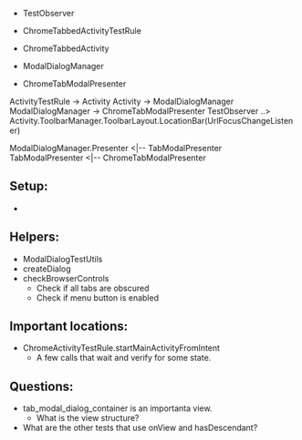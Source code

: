 - TestObserver
- ChromeTabbedActivityTestRule

- ChromeTabbedActivity
- ModalDialogManager
- ChromeTabModalPresenter

ActivityTestRule -> Activity
Activity -> ModalDialogManager
ModalDialogManager -> ChromeTabModalPresenter
TestObserver ..> Activity.ToolbarManager.ToolbarLayout.LocationBar(UrlFocusChangeListener)


ModalDialogManager.Presenter <|-- TabModalPresenter
TabModalPresenter <|-- ChromeTabModalPresenter


## Setup:
-

## Helpers:
- ModalDialogTestUtils
- createDialog
- checkBrowserControls
  - Check if all tabs are obscured
  - Check if menu button is enabled

## Important locations:
- ChromeActivityTestRule.startMainActivityFromIntent
  - A few calls that wait and verify for some state.

## Questions:
- tab_modal_dialog_container is an importanta view.
  - What is the view structure?
- What are the other tests that use onView and hasDescendant?
